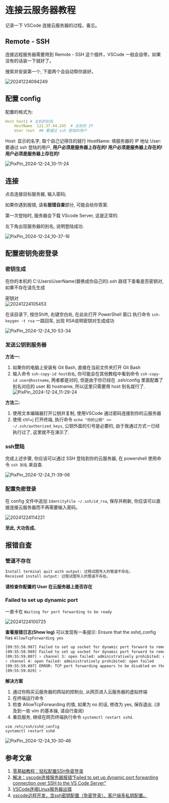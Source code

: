 # 连接云服务器教程

记录一下 VSCode 连接云服务器的过程，备忘。

## Remote - SSH

连接远程服务器需要用到 Remote - SSH 这个插件，VSCode 一般会自带，如果没有的话装一下就好了。

搜索并安装第一个, 下面两个会自动帮你装好。

![20241224094249](https://i-blog.csdnimg.cn/img_convert/bd75452cd765a92b80305f92ee10c8d7.png)

## 配置 config

配置的格式为:

```yaml
Host host1 # 主机的别名
    HostName  121.37.44.245  # 主机的 IP
    User root  ## 要通过 ssh 登陆的用户
```

Host: 显示的名字, 取个自己记得住的就行
HostName: 填服务器的 IP 地址
User: 要通过 ssh 登陆的用户, **用户必须是服务器上存在的! 用户必须是服务器上存在的! 用户必须是服务器上存在的!**

![PixPin_2024-12-24_10-11-24](https://i-blog.csdnimg.cn/img_convert/8980ab910b3fa997ecc5f87fc01ab155.gif)

## 连接

点击连接目标服务器, 输入密码; 

如果你遇到报错, 请看**报错自查**部分, 可能会给你答案.

第一次登陆时, 服务器会下载 VScode Server, 这是正常的.

左下角出现服务器的别名, 说明登陆成功.

![PixPin_2024-12-24_10-37-16](https://i-blog.csdnimg.cn/img_convert/8d2d938d6a1577af5cf6e191f27b0c86.gif)

## 配置密钥免密登录

### 密钥生成

在你的本机的 C:\Users\UserName(替换成你自己的)\.ssh 路径下查看是否密钥对, 如果不存在请先生成

密钥对  
![20241224105453](https://i-blog.csdnimg.cn/img_convert/eff1e498b2ea59f6d6653450a3d7d668.png)

在该目录下, 按住Shift, 右键空白处, 在此处打开 PowerShell 窗口
执行命令 `ssh-keygen -t rsa`
一路回车, 出现 RSA说明密钥对生成成功

![PixPin_2024-12-24_10-53-34](https://i-blog.csdnimg.cn/img_convert/5e8f98aa081381cb26199bf64fa8d3f2.gif)
### 发送公钥到服务器

**方法一:**

1. 如果你的电脑上安装有 Git Bash, 直接在当前文件夹打开 Git Bash
2. 输入命令 `ssh-copy-id host别名`, 你可能会在其他教程中看到命令 `ssh-copy-id user@hostname`, 两者都是对的, 但是由于你已经在 .ssh/config 里面配置了别名对应的 user 和 hostname, 所以这里只需要用 host 别名就行了.
![PixPin_2024-12-24_11-29-24](https://i-blog.csdnimg.cn/img_convert/4b7e09525915a7e0d019bcb19f8e992f.gif)

**方法二:**

1. 使用文本编辑器打开公钥并复制, 使用VSCode 通过密码连接到你的云服务器
2. 使用 ctrl+j 打开终端, 执行命令 `echo "你的公钥" >> ~/.ssh/authorized_keys`, 公钥外面的引号是必要的, 由于我通过方式一已经执行过了, 这里就不在演示了.

### ssh登陆

完成上述步骤, 你应该可以通过 SSH 登陆到你的云服务器, 在 powershell 使用命令 `ssh 别名` 来自查.

![PixPin_2024-12-24_11-39-06](https://i-blog.csdnimg.cn/img_convert/c6489fe7c4d723a0b157d7962297aaa7.gif)

### 配置免密登录

在 config 文件中追加 `IdentityFile ~/.ssh/id_rsa`, 保存并刷新, 你应该可以直接连接云服务器而不再需要输入密码。

![20241224114221](https://i-blog.csdnimg.cn/img_convert/e6abddb371bc475fdfcfcbed1bc20dad.png)

**至此, 大功告成**。

## 报错自查

### 管道不存在

```bash
Install terminal quit with output: 过程试图写入的管道不存在。
Received install output: 过程试图写入的管道不存在。
```

**请检查你配置的 User 在云服务器上是否存在**

### Failed to set up dynamic port

一直卡在 `Waiting for port forwarding to be ready`

![20241224100725](https://i-blog.csdnimg.cn/img_convert/a28ac805ed977ce4c90bbfbd21407979.png)

**查看报错日志(Show log)** 可以发现有一条提示: Ensure that the sshd_config has `AllowTcpForwarding yes`
```bash
[09:55:58.987] Failed to set up socket for dynamic port forward to remote port 45333: Socket closed. TCP port forwarding may be disabled, or the remote server may have crashed. See the VS Code Server log above for details.
[09:55:58.989] Failed to set up socket for dynamic port forward to remote port 45333: Socket closed. TCP port forwarding may be disabled, or the remote server may have crashed. See the VS Code Server log above for details.
[09:55:59.007] > channel 3: open failed: administratively prohibited: open failed
> channel 4: open failed: administratively prohibited: open failed
[09:55:59.007] ERROR: TCP port forwarding appears to be disabled on the remote host. Ensure that the sshd_config has `AllowTcpForwarding yes`. Contact your system administrator if needed.
[09:55:59.029] > 
```

**解决方案**

1. 通过你购买云服务器的网站的控制台, 从网页进入云服务器的虚拟终端
2. 在终端运行命令 `
3. 检查 AllowTcpForwarding 的值, 如果为 no 的话, 修改为 yes, 保存退出. (涉及到一些 vim 的基本操, 请自行查阅)
4. 重启服务, 继续在网页终端执行命令 `systemctl restart sshd`.

```bash
vim /etc/ssh/sshd_config
systemctl restart sshd
```

![PixPin_2024-12-24_10-30-46](https://i-blog.csdnimg.cn/img_convert/1f9e4cc2e43aeef13930c391fbf2d6dc.gif)

## 参考文章

1. [零基础教程：轻松配置SSH免密登录](https://cloud.tencent.com/developer/article/2419935)
2. [解决：vscode连接服务器报错“Failed to set up dynamic port forwarding connection over SSH to the VS Code Server”](https://blog.csdn.net/weixin_54468359/article/details/144004739)
3. [VSCode连接Linux服务器出错](https://blog.csdn.net/hjmaAsC/article/details/107723029)
4. [vscode远程开发，含ssh密钥配置（免密登录）、客户端多私钥配置。](https://blog.csdn.net/hayreen/article/details/109225507)